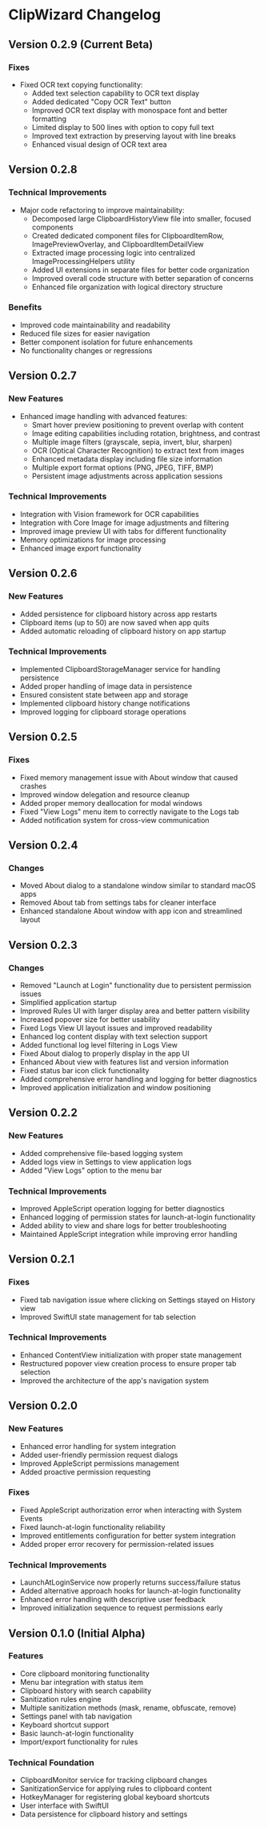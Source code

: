 # ClipWizard Changelog

## Version 0.2.9 (Current Beta)

### Fixes
- Fixed OCR text copying functionality:
  - Added text selection capability to OCR text display
  - Added dedicated "Copy OCR Text" button
  - Improved OCR text display with monospace font and better formatting
  - Limited display to 500 lines with option to copy full text
  - Improved text extraction by preserving layout with line breaks
  - Enhanced visual design of OCR text area

## Version 0.2.8

### Technical Improvements
- Major code refactoring to improve maintainability:
  - Decomposed large ClipboardHistoryView file into smaller, focused components
  - Created dedicated component files for ClipboardItemRow, ImagePreviewOverlay, and ClipboardItemDetailView
  - Extracted image processing logic into centralized ImageProcessingHelpers utility
  - Added UI extensions in separate files for better code organization
  - Improved overall code structure with better separation of concerns
  - Enhanced file organization with logical directory structure

### Benefits
- Improved code maintainability and readability
- Reduced file sizes for easier navigation
- Better component isolation for future enhancements
- No functionality changes or regressions

## Version 0.2.7

### New Features
- Enhanced image handling with advanced features:
  - Smart hover preview positioning to prevent overlap with content
  - Image editing capabilities including rotation, brightness, and contrast
  - Multiple image filters (grayscale, sepia, invert, blur, sharpen)
  - OCR (Optical Character Recognition) to extract text from images
  - Enhanced metadata display including file size information
  - Multiple export format options (PNG, JPEG, TIFF, BMP)
  - Persistent image adjustments across application sessions

### Technical Improvements
- Integration with Vision framework for OCR capabilities
- Integration with Core Image for image adjustments and filtering
- Improved image preview UI with tabs for different functionality
- Memory optimizations for image processing
- Enhanced image export functionality

## Version 0.2.6

### New Features
- Added persistence for clipboard history across app restarts
- Clipboard items (up to 50) are now saved when app quits
- Added automatic reloading of clipboard history on app startup

### Technical Improvements
- Implemented ClipboardStorageManager service for handling persistence
- Added proper handling of image data in persistence
- Ensured consistent state between app and storage
- Implemented clipboard history change notifications
- Improved logging for clipboard storage operations

## Version 0.2.5

### Fixes
- Fixed memory management issue with About window that caused crashes
- Improved window delegation and resource cleanup
- Added proper memory deallocation for modal windows
- Fixed "View Logs" menu item to correctly navigate to the Logs tab
- Added notification system for cross-view communication

## Version 0.2.4

### Changes
- Moved About dialog to a standalone window similar to standard macOS apps
- Removed About tab from settings tabs for cleaner interface 
- Enhanced standalone About window with app icon and streamlined layout

## Version 0.2.3

### Changes
- Removed "Launch at Login" functionality due to persistent permission issues
- Simplified application startup
- Improved Rules UI with larger display area and better pattern visibility
- Increased popover size for better usability
- Fixed Logs View UI layout issues and improved readability
- Enhanced log content display with text selection support
- Added functional log level filtering in Logs View
- Fixed About dialog to properly display in the app UI
- Enhanced About view with features list and version information
- Fixed status bar icon click functionality
- Added comprehensive error handling and logging for better diagnostics
- Improved application initialization and window positioning

## Version 0.2.2

### New Features
- Added comprehensive file-based logging system
- Added logs view in Settings to view application logs
- Added "View Logs" option to the menu bar

### Technical Improvements
- Improved AppleScript operation logging for better diagnostics
- Enhanced logging of permission states for launch-at-login functionality
- Added ability to view and share logs for better troubleshooting
- Maintained AppleScript integration while improving error handling

## Version 0.2.1

### Fixes
- Fixed tab navigation issue where clicking on Settings stayed on History view
- Improved SwiftUI state management for tab selection

### Technical Improvements
- Enhanced ContentView initialization with proper state management
- Restructured popover view creation process to ensure proper tab selection
- Improved the architecture of the app's navigation system

## Version 0.2.0

### New Features
- Enhanced error handling for system integration
- Added user-friendly permission request dialogs
- Improved AppleScript permissions management
- Added proactive permission requesting

### Fixes
- Fixed AppleScript authorization error when interacting with System Events
- Fixed launch-at-login functionality reliability
- Improved entitlements configuration for better system integration
- Added proper error recovery for permission-related issues

### Technical Improvements
- LaunchAtLoginService now properly returns success/failure status
- Added alternative approach hooks for launch-at-login functionality
- Enhanced error handling with descriptive user feedback
- Improved initialization sequence to request permissions early

## Version 0.1.0 (Initial Alpha)

### Features
- Core clipboard monitoring functionality
- Menu bar integration with status item
- Clipboard history with search capability
- Sanitization rules engine
- Multiple sanitization methods (mask, rename, obfuscate, remove)
- Settings panel with tab navigation
- Keyboard shortcut support
- Basic launch-at-login functionality
- Import/export functionality for rules

### Technical Foundation
- ClipboardMonitor service for tracking clipboard changes
- SanitizationService for applying rules to clipboard content
- HotkeyManager for registering global keyboard shortcuts
- User interface with SwiftUI
- Data persistence for clipboard history and settings
